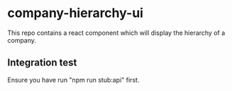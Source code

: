 # company-hierarchy-ui

This repo contains a react component which will display the hierarchy of a company.

## Integration test

Ensure you have run "npm run stub:api" first.
